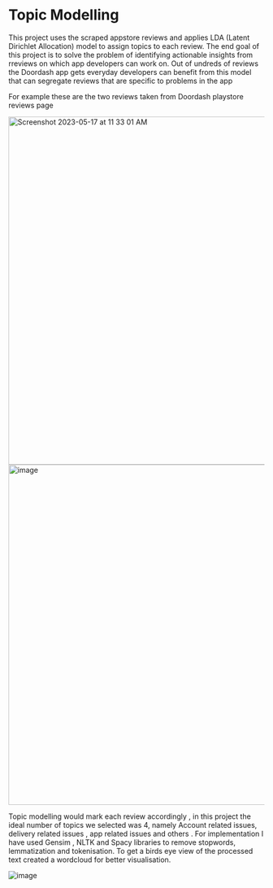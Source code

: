 # Topic Modelling

This project uses the scraped appstore reviews and applies LDA (Latent Dirichlet Allocation) model to assign topics to each review. The end goal of this project is to solve the problem of identifying actionable insights from rreviews on which app developers can work on. Out of undreds of reviews the Doordash app gets everyday developers can benefit from this model that can segregate reviews that are specific to problems in the app

For example these are the two reviews taken from Doordash playstore reviews page

<img width="684" alt="Screenshot 2023-05-17 at 11 33 01 AM" src="https://github.com/neel-machine/LDA_Topic_Modelling/assets/114842914/73b70b7c-113a-46b3-ad4c-2dce87838399">









<img width="669" alt="image" src="https://github.com/neel-machine/LDA_Topic_Modelling/assets/114842914/15404dba-48f9-458f-85e8-2118f55b9f92">


Topic modelling would mark each review accordingly , in this project the ideal number of topics we selected was 4, namely  Account related issues, delivery related issues , app related issues and others . For implementation I have used Gensim , NLTK and Spacy libraries to remove stopwords, lemmatization and tokenisation. To get a birds eye view of the processed text created a wordcloud for better visualisation.

![image](https://github.com/neel-machine/LDA_Topic_Modelling/assets/114842914/6e470948-052f-4820-92fd-2d66d4d43953)

